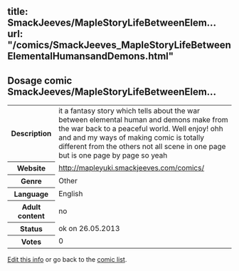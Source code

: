 title: SmackJeeves/MapleStoryLifeBetweenElem...
url: "/comics/SmackJeeves_MapleStoryLifeBetweenElementalHumansandDemons.html"
---
Dosage comic SmackJeeves/MapleStoryLifeBetweenElem...
-----------------------------------------

<p id="msg"></p>
<script type="text/javascript">
if (window.location.search === '?edit_info_mail=sent_ok') {
  var elem = document.getElementById("msg");
  elem.innerHTML = 'Edited information sucessfully sent for review, which is usually done daily. Thanks!';
  elem.className = 'ok';
}
</script>
<table class="comicinfo">
<tr>
<th>Description</th><td>it a fantasy story which tells about the war between elemental human and demons make from the war back to a peaceful world. Well enjoy! ohh and and my ways of making comic is totally different from the others not all scene in one page but is one page by page so yeah</td>
</tr>
<tr>
<th>Website</th><td><a href="http://mapleyuki.smackjeeves.com/comics/">http://mapleyuki.smackjeeves.com/comics/</a></td>
</tr>
<tr>
<th>Genre</th><td>Other</td>
</tr>
<tr>
<th>Language</th><td>English</td>
</tr>
<tr>
<th>Adult content</th><td>no</td>
</tr>
<tr>
<th>Status</th><td>ok on 26.05.2013</td>
</tr>
<tr>
<th>Votes</th><td>0</td>
</tr>
</table>

[Edit this info](SmackJeeves_MapleStoryLifeBetweenElementalHumansandDemons_edit.html) or go back to the [comic list](../comic-index.html).
